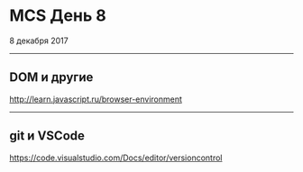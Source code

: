 # MCS День 8
8 декабря 2017

---
## DOM и другие
http://learn.javascript.ru/browser-environment

---
## git и VSCode
https://code.visualstudio.com/Docs/editor/versioncontrol
